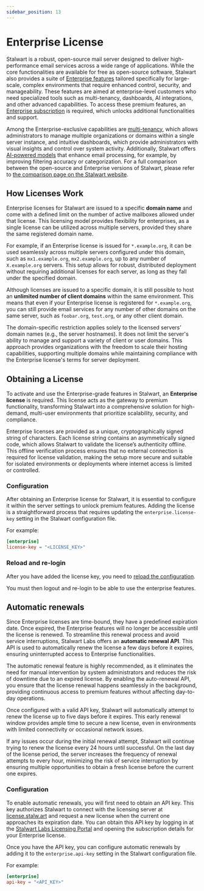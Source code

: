 ```yaml
---
sidebar_position: 13
---
```


# Enterprise License

Stalwart is a robust, open-source mail server designed to deliver high-performance email services across a wide range of applications. While the core functionalities are available for free as open-source software, Stalwart also provides a suite of [Enterprise features](https://stalw.art/enterprise/) tailored specifically for large-scale, complex environments that require enhanced control, security, and manageability. These features are aimed at enterprise-level customers who need specialized tools such as multi-tenancy, dashboards, AI integrations, and other advanced capabilities. To access these premium features, an [Enterprise subscription](https://license.stalw.art/buy) is required, which unlocks additional functionalities and support.

Among the Enterprise-exclusive capabilities are [multi-tenancy](/docs/auth/authorization/tenants), which allows administrators to manage multiple organizations or domains within a single server instance, and intuitive dashboards, which provide administrators with visual insights and control over system activity. Additionally, Stalwart offers [AI-powered models](/docs/server/ai-models) that enhance email processing, for example, by improving filtering accuracy or categorization. For a full comparison between the open-source and Enterprise versions of Stalwart, please refer to [the comparison page on the Stalwart website](https://stalw.art/compare/).

## How Licenses Work

Enterprise licenses for Stalwart are issued to a specific **domain name** and come with a defined limit on the number of active mailboxes allowed under that license. This licensing model provides flexibility for enterprises, as a single license can be utilized across multiple servers, provided they share the same registered domain name. 

For example, if an Enterprise license is issued for `*.example.org`, it can be used seamlessly across multiple servers configured under this domain, such as `mx1.example.org`, `mx2.example.org`, up to any number of `X.example.org` servers. This setup allows for robust, distributed deployment without requiring additional licenses for each server, as long as they fall under the specified domain.

Although licenses are issued to a specific domain, it is still possible to host an **unlimited number of client domains** within the same environment. This means that even if your Enterprise license is registered for `*.example.org`, you can still provide email services for any number of other domains on the same server, such as `foobar.org`, `test.org`, or any other client domain.

The domain-specific restriction applies solely to the licensed servers’ domain names (e.g., the server hostnames). It does not limit the server's ability to manage and support a variety of client or user domains. This approach provides organizations with the freedom to scale their hosting capabilities, supporting multiple domains while maintaining compliance with the Enterprise license's terms for server deployment.

## Obtaining a License

To activate and use the Enterprise-grade features in Stalwart, an **Enterprise license** is required. This license acts as the gateway to premium functionality, transforming Stalwart into a comprehensive solution for high-demand, multi-user environments that prioritize scalability, security, and compliance.

Enterprise licenses are provided as a unique, cryptographically signed string of characters. Each license string contains an asymmetrically signed code, which allows Stalwart to validate the license’s authenticity offline. This offline verification process ensures that no external connection is required for license validation, making the setup more secure and suitable for isolated environments or deployments where internet access is limited or controlled.

### Configuration

After obtaining an Enterprise license for Stalwart, it is essential to configure it within the server settings to unlock premium features. Adding the license is a straightforward process that requires updating the `enterprise.license-key` setting in the Stalwart configuration file.

For example:

```toml
[enterprise]
license-key = "<LICENSE_KEY>"
```

### Reload and re-login

After you have added the license key, you need to [reload the configuration](https://stalw.art/docs/management/cli/config/#configuration-1).

You must then logout and re-login to be able to use the enterprise features.

## Automatic renewals

Since Enterprise licenses are time-bound, they have a predefined expiration date. Once expired, the Enterprise features will no longer be accessible until the license is renewed. To streamline this renewal process and avoid service interruptions, Stalwart Labs offers an **automatic renewal API**. This API is used to automatically renew the license a few days before it expires, ensuring uninterrupted access to Enterprise functionalities.

The automatic renewal feature is highly recommended, as it eliminates the need for manual intervention by system administrators and reduces the risk of downtime due to an expired license. By enabling the auto-renewal API, you ensure that the license renewal happens seamlessly in the background, providing continuous access to premium features without affecting day-to-day operations.

Once configured with a valid API key, Stalwart will automatically attempt to renew the license up to five days before it expires. This early renewal window provides ample time to secure a new license, even in environments with limited connectivity or occasional network issues.

If any issues occur during the initial renewal attempt, Stalwart will continue trying to renew the license every 24 hours until successful. On the last day of the license period, the server increases the frequency of renewal attempts to every hour, minimizing the risk of service interruption by ensuring multiple opportunities to obtain a fresh license before the current one expires.

### Configuration

To enable automatic renewals, you will first need to obtain an API key. This key authorizes Stalwart to connect with the licensing server at [license.stalw.art](https://license.stalw.art) and request a new license when the current one approaches its expiration date. You can obtain this API key by logging in at the [Stalwart Labs Licensing Portal](https://license.stalw.art) and opening the subscription details for your Enterprise license.

Once you have the API key, you can configure automatic renewals by adding it to the `enterprise.api-key` setting in the Stalwart configuration file.

For example:

```toml
[enterprise]
api-key = "<API_KEY>"
```


